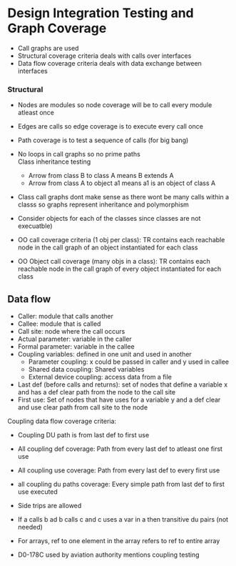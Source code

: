 # Design Integration Testing and Graph Coverage  
* Call graphs are used  
* Structural coverage criteria deals with calls over interfaces  
* Data flow coverage criteria deals with data exchange between interfaces  
  
### Structural  
* Nodes are modules so node coverage will be to call every module atleast once  
* Edges are calls so edge coverage is to execute every call once  
* Path coverage is to test a sequence of calls (for big bang)  
* No loops in call graphs so no prime paths  
Class inheritance testing  
  * Arrow from class B to class A means B extends A  
  * Arrow from class A to object a1 means a1 is an object of class A  
   
* Class call graphs dont make sense as there wont be many calls within a classs so graphs represent inheritance and polymorphism  
* Consider objects for each of the classes since classes are not execuatble)  
* OO call coverage criteria (1 obj per class): TR contains each reachable node in the call graph of an object instantiated for each class  
* OO Object call coverage (many objs in a class): TR contains each reachable node in the call graph of every object instantiated for each class  
  
## Data flow  
* Caller: module that calls another  
* Callee: module that is called  
* Call site: node where the call occurs  
* Actual parameter: variable in the caller  
* Formal parameter: variable in the callee  
* Coupling variables: defined in one unit and used in another  
  * Parameter coupling: x could be passed in caller and y used in callee  
  * Shared data coupling: Shared variables  
  * External device coupling: access data from a file  
* Last def (before calls and returns): set of nodes that define a variable x and has a def clear path from the node to the call site  
* First use: Set of nodes that have uses for a variable y and a def clear and use clear path from call site to the node  
  
Coupling data flow coverage criteria:  
* Coupling DU path is from last def to first use  
* All coupling def coverage: Path from every last def to atleast one first use  
* All coupling use coverage: Path from every last def to every first use  
* all coupling du paths coverage: Every simple path from last def to first use executed  
* Side trips are allowed  
* If a calls b ad b calls c and c uses a var in a then transitive du pairs (not needed)  
* For arrays, ref to one element in the array refers to ref to entire array  
  
* D0-178C used by aviation authority mentions coupling testing  


    
    
  
  
  
  
